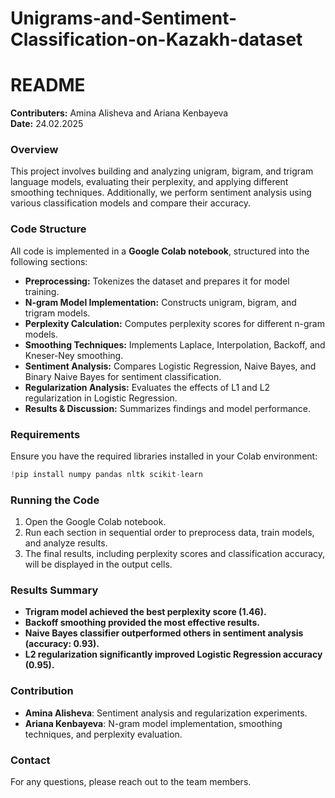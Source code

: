 # Unigrams-and-Sentiment-Classification-on-Kazakh-dataset
# README

**Contributers:** Amina Alisheva and Ariana Kenbayeva  
**Date:** 24.02.2025  

### Overview
This project involves building and analyzing unigram, bigram, and trigram language models, evaluating their perplexity, and applying different smoothing techniques. Additionally, we perform sentiment analysis using various classification models and compare their accuracy.

### Code Structure
All code is implemented in a **Google Colab notebook**, structured into the following sections:
- **Preprocessing:** Tokenizes the dataset and prepares it for model training.
- **N-gram Model Implementation:** Constructs unigram, bigram, and trigram models.
- **Perplexity Calculation:** Computes perplexity scores for different n-gram models.
- **Smoothing Techniques:** Implements Laplace, Interpolation, Backoff, and Kneser-Ney smoothing.
- **Sentiment Analysis:** Compares Logistic Regression, Naive Bayes, and Binary Naive Bayes for sentiment classification.
- **Regularization Analysis:** Evaluates the effects of L1 and L2 regularization in Logistic Regression.
- **Results & Discussion:** Summarizes findings and model performance.

### Requirements
Ensure you have the required libraries installed in your Colab environment:
```python
!pip install numpy pandas nltk scikit-learn
```

### Running the Code
1. Open the Google Colab notebook.
2. Run each section in sequential order to preprocess data, train models, and analyze results.
3. The final results, including perplexity scores and classification accuracy, will be displayed in the output cells.

### Results Summary
- **Trigram model achieved the best perplexity score (1.46).**
- **Backoff smoothing provided the most effective results.**
- **Naive Bayes classifier outperformed others in sentiment analysis (accuracy: 0.93).**
- **L2 regularization significantly improved Logistic Regression accuracy (0.95).**

### Contribution
- **Amina Alisheva**: Sentiment analysis and regularization experiments.
- **Ariana Kenbayeva**: N-gram model implementation, smoothing techniques, and perplexity evaluation.

### Contact
For any questions, please reach out to the team members.
